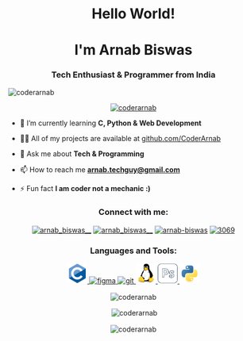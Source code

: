 <h1 align="center"> Hello World!  </h1>
<h1 align="center"> I'm Arnab Biswas</h1>
<h3 align="center">Tech Enthusiast & Programmer from India</h3>

<p align="centre"> <img src="https://komarev.com/ghpvc/?username=coderarnab&label=Profile%20views&color=0e75b6&style=flat" alt="coderarnab" /> </p>

<p align="center"> <a href="https://github.com/ryo-ma/github-profile-trophy"><img src="https://github-profile-trophy.vercel.app/?username=coderarnab" alt="coderarnab" /></a> </p>

- 🌱 I’m currently learning **C, Python & Web Development**

- 👨‍💻 All of my projects are available at [github.com/CoderArnab](github.com/CoderArnab)

- 💬 Ask me about **Tech & Programming**

- 📫 How to reach me **arnab.techguy@gmail.com**

- ⚡ Fun fact **I am coder not a mechanic :)**

<h3 align="center">Connect with me:</h3>
<p align="center">
<a href="https://twitter.com/arnab_biswas__" target="blank"><img align="center" src="https://raw.githubusercontent.com/rahuldkjain/github-profile-readme-generator/master/src/images/icons/Social/twitter.svg" alt="arnab_biswas__" height="30" width="40" /></a>
<a href="https://instagram.com/arnab_biswas__" target="blank"><img align="center" src="https://raw.githubusercontent.com/rahuldkjain/github-profile-readme-generator/master/src/images/icons/Social/instagram.svg" alt="arnab_biswas__" height="30" width="40" /></a>
<a href="https://www.youtube.com/c/arnab-biswas" target="blank"><img align="center" src="https://raw.githubusercontent.com/rahuldkjain/github-profile-readme-generator/master/src/images/icons/Social/youtube.svg" alt="arnab-biswas" height="30" width="40" /></a>
<a href="https://discord.gg/3069" target="blank"><img align="center" src="https://raw.githubusercontent.com/rahuldkjain/github-profile-readme-generator/master/src/images/icons/Social/discord.svg" alt="3069" height="30" width="40" /></a>
</p>

<h3 align="center">Languages and Tools:</h3>
<p align="center"> <a href="https://www.cprogramming.com/" target="_blank" rel="noreferrer"> <img src="https://raw.githubusercontent.com/devicons/devicon/master/icons/c/c-original.svg" alt="c" width="40" height="40"/> </a> <a href="https://www.figma.com/" target="_blank" rel="noreferrer"> <img src="https://www.vectorlogo.zone/logos/figma/figma-icon.svg" alt="figma" width="40" height="40"/> </a> <a href="https://git-scm.com/" target="_blank" rel="noreferrer"> <img src="https://www.vectorlogo.zone/logos/git-scm/git-scm-icon.svg" alt="git" width="40" height="40"/> </a> <a href="https://www.linux.org/" target="_blank" rel="noreferrer"> <img src="https://raw.githubusercontent.com/devicons/devicon/master/icons/linux/linux-original.svg" alt="linux" width="40" height="40"/> </a> <a href="https://www.photoshop.com/en" target="_blank" rel="noreferrer"> <img src="https://raw.githubusercontent.com/devicons/devicon/master/icons/photoshop/photoshop-line.svg" alt="photoshop" width="40" height="40"/> </a> <a href="https://www.python.org" target="_blank" rel="noreferrer"> <img src="https://raw.githubusercontent.com/devicons/devicon/master/icons/python/python-original.svg" alt="python" width="40" height="40"/> </a> </p>

<p align="center"><img align="center" src="https://github-readme-stats.vercel.app/api/top-langs?username=coderarnab&show_icons=true&locale=en&layout=compact" alt="coderarnab" /></p>

<p align="center">&nbsp;<img align="center" src="https://github-readme-stats.vercel.app/api?username=coderarnab&show_icons=true&locale=en" alt="coderarnab" /></p>

<p align="center"><img align="center" src="https://github-readme-streak-stats.herokuapp.com/?user=coderarnab&" alt="coderarnab" /></p>
